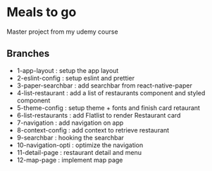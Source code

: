 # Meals to go

Master project from my udemy course

## Branches

- 1-app-layout : setup the app layout
- 2-eslint-config : setup eslint and prettier
- 3-paper-searchbar : add searchbar from react-native-paper
- 4-list-restaurant : add a list of restaurants component and styled component
- 5-theme-config : setup theme + fonts and finish card retaurant
- 6-list-restaurants : add Flatlist to render Restaurant card
- 7-navigation : add navigation on app
- 8-context-config : add context to retrieve restaurant
- 9-searchbar : hooking the searchbar
- 10-navigation-opti : optimize the navigation
- 11-detail-page : restaurant detail and menu
- 12-map-page : implement map page